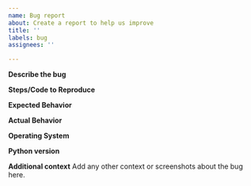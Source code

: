 ```yaml
---
name: Bug report
about: Create a report to help us improve
title: ''
labels: bug
assignees: ''

---
```


**Describe the bug**

**Steps/Code to Reproduce**

**Expected Behavior**

**Actual Behavior**

**Operating System**

**Python version**

**Additional context**
Add any other context or screenshots about the bug here.
